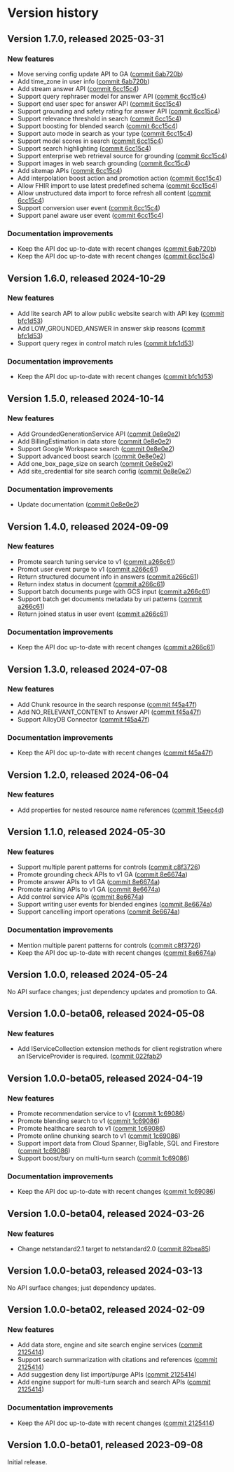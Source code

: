 # Version history

## Version 1.7.0, released 2025-03-31

### New features

- Move serving config update API to GA ([commit 6ab720b](https://github.com/googleapis/google-cloud-dotnet/commit/6ab720b899be56321d4b368fc73bc0a519ac6bad))
- Add time_zone in user info ([commit 6ab720b](https://github.com/googleapis/google-cloud-dotnet/commit/6ab720b899be56321d4b368fc73bc0a519ac6bad))
- Add stream answer API ([commit 6cc15c4](https://github.com/googleapis/google-cloud-dotnet/commit/6cc15c4ca3085a1d7d002ea1a50140e1e9b1973a))
- Support query rephraser model for answer API ([commit 6cc15c4](https://github.com/googleapis/google-cloud-dotnet/commit/6cc15c4ca3085a1d7d002ea1a50140e1e9b1973a))
- Support end user spec for answer API ([commit 6cc15c4](https://github.com/googleapis/google-cloud-dotnet/commit/6cc15c4ca3085a1d7d002ea1a50140e1e9b1973a))
- Support grounding and safety rating for answer API ([commit 6cc15c4](https://github.com/googleapis/google-cloud-dotnet/commit/6cc15c4ca3085a1d7d002ea1a50140e1e9b1973a))
- Support relevance threshold in search ([commit 6cc15c4](https://github.com/googleapis/google-cloud-dotnet/commit/6cc15c4ca3085a1d7d002ea1a50140e1e9b1973a))
- Support boosting for blended search ([commit 6cc15c4](https://github.com/googleapis/google-cloud-dotnet/commit/6cc15c4ca3085a1d7d002ea1a50140e1e9b1973a))
- Support auto mode in search as your type ([commit 6cc15c4](https://github.com/googleapis/google-cloud-dotnet/commit/6cc15c4ca3085a1d7d002ea1a50140e1e9b1973a))
- Support model scores in search ([commit 6cc15c4](https://github.com/googleapis/google-cloud-dotnet/commit/6cc15c4ca3085a1d7d002ea1a50140e1e9b1973a))
- Support search highlighting ([commit 6cc15c4](https://github.com/googleapis/google-cloud-dotnet/commit/6cc15c4ca3085a1d7d002ea1a50140e1e9b1973a))
- Support enterprise web retrieval source for grounding ([commit 6cc15c4](https://github.com/googleapis/google-cloud-dotnet/commit/6cc15c4ca3085a1d7d002ea1a50140e1e9b1973a))
- Support images in web search grounding ([commit 6cc15c4](https://github.com/googleapis/google-cloud-dotnet/commit/6cc15c4ca3085a1d7d002ea1a50140e1e9b1973a))
- Add sitemap APIs ([commit 6cc15c4](https://github.com/googleapis/google-cloud-dotnet/commit/6cc15c4ca3085a1d7d002ea1a50140e1e9b1973a))
- Add interpolation boost action and promotion action ([commit 6cc15c4](https://github.com/googleapis/google-cloud-dotnet/commit/6cc15c4ca3085a1d7d002ea1a50140e1e9b1973a))
- Allow FHIR import to use latest predefined schema ([commit 6cc15c4](https://github.com/googleapis/google-cloud-dotnet/commit/6cc15c4ca3085a1d7d002ea1a50140e1e9b1973a))
- Allow unstructured data import to force refresh all content ([commit 6cc15c4](https://github.com/googleapis/google-cloud-dotnet/commit/6cc15c4ca3085a1d7d002ea1a50140e1e9b1973a))
- Support conversion user event ([commit 6cc15c4](https://github.com/googleapis/google-cloud-dotnet/commit/6cc15c4ca3085a1d7d002ea1a50140e1e9b1973a))
- Support panel aware user event ([commit 6cc15c4](https://github.com/googleapis/google-cloud-dotnet/commit/6cc15c4ca3085a1d7d002ea1a50140e1e9b1973a))

### Documentation improvements

- Keep the API doc up-to-date with recent changes ([commit 6ab720b](https://github.com/googleapis/google-cloud-dotnet/commit/6ab720b899be56321d4b368fc73bc0a519ac6bad))
- Keep the API doc up-to-date with recent changes ([commit 6cc15c4](https://github.com/googleapis/google-cloud-dotnet/commit/6cc15c4ca3085a1d7d002ea1a50140e1e9b1973a))

## Version 1.6.0, released 2024-10-29

### New features

- Add lite search API to allow public website search with API key ([commit bfc1d53](https://github.com/googleapis/google-cloud-dotnet/commit/bfc1d5353befef905905f145e1c0048ee09f0743))
- Add LOW_GROUNDED_ANSWER in answer skip reasons ([commit bfc1d53](https://github.com/googleapis/google-cloud-dotnet/commit/bfc1d5353befef905905f145e1c0048ee09f0743))
- Support query regex in control match rules ([commit bfc1d53](https://github.com/googleapis/google-cloud-dotnet/commit/bfc1d5353befef905905f145e1c0048ee09f0743))

### Documentation improvements

- Keep the API doc up-to-date with recent changes ([commit bfc1d53](https://github.com/googleapis/google-cloud-dotnet/commit/bfc1d5353befef905905f145e1c0048ee09f0743))

## Version 1.5.0, released 2024-10-14

### New features

- Add GroundedGenerationService API ([commit 0e8e0e2](https://github.com/googleapis/google-cloud-dotnet/commit/0e8e0e2638e4759dcc4d2b98bc1f1b88f236666c))
- Add BillingEstimation in data store ([commit 0e8e0e2](https://github.com/googleapis/google-cloud-dotnet/commit/0e8e0e2638e4759dcc4d2b98bc1f1b88f236666c))
- Support Google Workspace search ([commit 0e8e0e2](https://github.com/googleapis/google-cloud-dotnet/commit/0e8e0e2638e4759dcc4d2b98bc1f1b88f236666c))
- Support advanced boost search ([commit 0e8e0e2](https://github.com/googleapis/google-cloud-dotnet/commit/0e8e0e2638e4759dcc4d2b98bc1f1b88f236666c))
- Add one_box_page_size on search ([commit 0e8e0e2](https://github.com/googleapis/google-cloud-dotnet/commit/0e8e0e2638e4759dcc4d2b98bc1f1b88f236666c))
- Add site_credential for site search config ([commit 0e8e0e2](https://github.com/googleapis/google-cloud-dotnet/commit/0e8e0e2638e4759dcc4d2b98bc1f1b88f236666c))

### Documentation improvements

- Update documentation ([commit 0e8e0e2](https://github.com/googleapis/google-cloud-dotnet/commit/0e8e0e2638e4759dcc4d2b98bc1f1b88f236666c))

## Version 1.4.0, released 2024-09-09

### New features

- Promote search tuning service to v1 ([commit a266c61](https://github.com/googleapis/google-cloud-dotnet/commit/a266c618438f66605485d54ad99066eb19825107))
- Promot user event purge to v1 ([commit a266c61](https://github.com/googleapis/google-cloud-dotnet/commit/a266c618438f66605485d54ad99066eb19825107))
- Return structured document info in answers ([commit a266c61](https://github.com/googleapis/google-cloud-dotnet/commit/a266c618438f66605485d54ad99066eb19825107))
- Return index status in document ([commit a266c61](https://github.com/googleapis/google-cloud-dotnet/commit/a266c618438f66605485d54ad99066eb19825107))
- Support batch documents purge with GCS input ([commit a266c61](https://github.com/googleapis/google-cloud-dotnet/commit/a266c618438f66605485d54ad99066eb19825107))
- Support batch get documents metadata by uri patterns ([commit a266c61](https://github.com/googleapis/google-cloud-dotnet/commit/a266c618438f66605485d54ad99066eb19825107))
- Return joined status in user event ([commit a266c61](https://github.com/googleapis/google-cloud-dotnet/commit/a266c618438f66605485d54ad99066eb19825107))

### Documentation improvements

- Keep the API doc up-to-date with recent changes ([commit a266c61](https://github.com/googleapis/google-cloud-dotnet/commit/a266c618438f66605485d54ad99066eb19825107))

## Version 1.3.0, released 2024-07-08

### New features

- Add Chunk resource in the search response ([commit f45a47f](https://github.com/googleapis/google-cloud-dotnet/commit/f45a47fdbd58cbff8349ba7f0d9975bee8cf55a2))
- Add NO_RELEVANT_CONTENT to Answer API ([commit f45a47f](https://github.com/googleapis/google-cloud-dotnet/commit/f45a47fdbd58cbff8349ba7f0d9975bee8cf55a2))
- Support AlloyDB Connector ([commit f45a47f](https://github.com/googleapis/google-cloud-dotnet/commit/f45a47fdbd58cbff8349ba7f0d9975bee8cf55a2))

### Documentation improvements

- Keep the API doc up-to-date with recent changes ([commit f45a47f](https://github.com/googleapis/google-cloud-dotnet/commit/f45a47fdbd58cbff8349ba7f0d9975bee8cf55a2))

## Version 1.2.0, released 2024-06-04

### New features

- Add properties for nested resource name references ([commit 15eec4d](https://github.com/googleapis/google-cloud-dotnet/commit/15eec4dabb9fd3cf3b8f4b978d64b7ba435ca995))

## Version 1.1.0, released 2024-05-30

### New features

- Support multiple parent patterns for controls ([commit c8f3726](https://github.com/googleapis/google-cloud-dotnet/commit/c8f3726962a03da080d343eaceb78c50b553cf2c))
- Promote grounding check APIs to v1 GA ([commit 8e6674a](https://github.com/googleapis/google-cloud-dotnet/commit/8e6674ae0022eaa489693ac842f0c104addd316a))
- Promote answer APIs to v1 GA ([commit 8e6674a](https://github.com/googleapis/google-cloud-dotnet/commit/8e6674ae0022eaa489693ac842f0c104addd316a))
- Promote ranking APIs to v1 GA ([commit 8e6674a](https://github.com/googleapis/google-cloud-dotnet/commit/8e6674ae0022eaa489693ac842f0c104addd316a))
- Add control service APIs ([commit 8e6674a](https://github.com/googleapis/google-cloud-dotnet/commit/8e6674ae0022eaa489693ac842f0c104addd316a))
- Support writing user events for blended engines ([commit 8e6674a](https://github.com/googleapis/google-cloud-dotnet/commit/8e6674ae0022eaa489693ac842f0c104addd316a))
- Support cancelling import operations ([commit 8e6674a](https://github.com/googleapis/google-cloud-dotnet/commit/8e6674ae0022eaa489693ac842f0c104addd316a))

### Documentation improvements

- Mention multiple parent patterns for controls ([commit c8f3726](https://github.com/googleapis/google-cloud-dotnet/commit/c8f3726962a03da080d343eaceb78c50b553cf2c))
- Keep the API doc up-to-date with recent changes ([commit 8e6674a](https://github.com/googleapis/google-cloud-dotnet/commit/8e6674ae0022eaa489693ac842f0c104addd316a))

## Version 1.0.0, released 2024-05-24

No API surface changes; just dependency updates and promotion to GA.

## Version 1.0.0-beta06, released 2024-05-08

### New features

- Add IServiceCollection extension methods for client registration where an IServiceProvider is required. ([commit 022fab2](https://github.com/googleapis/google-cloud-dotnet/commit/022fab203f28fb9c608972af7f8b83f571ae5694))

## Version 1.0.0-beta05, released 2024-04-19

### New features

- Promote recommendation service to v1 ([commit 1c69086](https://github.com/googleapis/google-cloud-dotnet/commit/1c69086ce35ba32d5e2b242f05cda05df5c19ded))
- Promote blending search to v1 ([commit 1c69086](https://github.com/googleapis/google-cloud-dotnet/commit/1c69086ce35ba32d5e2b242f05cda05df5c19ded))
- Promote healthcare search to v1 ([commit 1c69086](https://github.com/googleapis/google-cloud-dotnet/commit/1c69086ce35ba32d5e2b242f05cda05df5c19ded))
- Promote online chunking search to v1 ([commit 1c69086](https://github.com/googleapis/google-cloud-dotnet/commit/1c69086ce35ba32d5e2b242f05cda05df5c19ded))
- Support import data from Cloud Spanner, BigTable, SQL and Firestore ([commit 1c69086](https://github.com/googleapis/google-cloud-dotnet/commit/1c69086ce35ba32d5e2b242f05cda05df5c19ded))
- Support boost/bury on multi-turn search ([commit 1c69086](https://github.com/googleapis/google-cloud-dotnet/commit/1c69086ce35ba32d5e2b242f05cda05df5c19ded))

### Documentation improvements

- Keep the API doc up-to-date with recent changes ([commit 1c69086](https://github.com/googleapis/google-cloud-dotnet/commit/1c69086ce35ba32d5e2b242f05cda05df5c19ded))

## Version 1.0.0-beta04, released 2024-03-26

### New features

- Change netstandard2.1 target to netstandard2.0 ([commit 82bea85](https://github.com/googleapis/google-cloud-dotnet/commit/82bea850661975b9750ac30753528cc9d2e05240))

## Version 1.0.0-beta03, released 2024-03-13

No API surface changes; just dependency updates.

## Version 1.0.0-beta02, released 2024-02-09

### New features

- Add data store, engine and site search engine services ([commit 2125414](https://github.com/googleapis/google-cloud-dotnet/commit/212541441f8a7eb5b211f7510d7c63589ba33aeb))
- Support search summarization with citations and references ([commit 2125414](https://github.com/googleapis/google-cloud-dotnet/commit/212541441f8a7eb5b211f7510d7c63589ba33aeb))
- Add suggestion deny list import/purge APIs ([commit 2125414](https://github.com/googleapis/google-cloud-dotnet/commit/212541441f8a7eb5b211f7510d7c63589ba33aeb))
- Add engine support for multi-turn search and search APIs ([commit 2125414](https://github.com/googleapis/google-cloud-dotnet/commit/212541441f8a7eb5b211f7510d7c63589ba33aeb))

### Documentation improvements

- Keep the API doc up-to-date with recent changes ([commit 2125414](https://github.com/googleapis/google-cloud-dotnet/commit/212541441f8a7eb5b211f7510d7c63589ba33aeb))

## Version 1.0.0-beta01, released 2023-09-08

Initial release.
